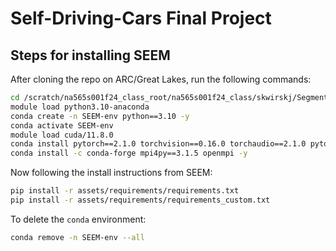 # Self-Driving-Cars Final Project
## Steps for installing SEEM
After cloning the repo on ARC/Great Lakes, run the following commands:
```bash
cd /scratch/na565s001f24_class_root/na565s001f24_class/skwirskj/Segment-Everything-Everywhere-All-At-Once
module load python3.10-anaconda
conda create -n SEEM-env python==3.10 -y
conda activate SEEM-env
module load cuda/11.8.0
conda install pytorch==2.1.0 torchvision==0.16.0 torchaudio==2.1.0 pytorch-cuda=11.8 -c pytorch -c nvidia
conda install -c conda-forge mpi4py==3.1.5 openmpi -y
```

Now following the install instructions from SEEM:
```bash
pip install -r assets/requirements/requirements.txt
pip install -r assets/requirements/requirements_custom.txt
```

To delete the `conda` environment:
```bash
conda remove -n SEEM-env --all
```